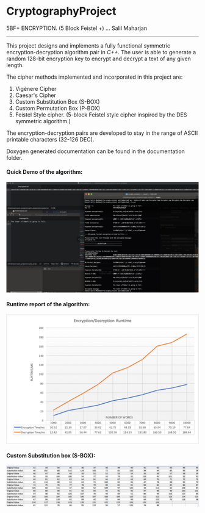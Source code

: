 # CryptographyProject
5BF+ ENCRYPTION. (5 Block Feistel +)
... Salil Maharjan

***

This project designs and implements a fully functional symmetric encryption-decryption algorithm pair in *C++*. 
The user is able to generate a random 128-bit encryption key to encrypt and decrypt a text of any given length. 

The cipher methods implemented and incorporated in this project are:
1. Vigènere Cipher
2. Caesar's Cipher
3. Custom Substitution Box (S-BOX)
4. Custom Permutation Box (P-BOX)
5. Feistel Style cipher. (5-block Feistel style cipher inspired by the DES symmetric algorithm.)

The encryption-decryption pairs are developed to stay in the range of ASCII printable characters (32-126 DEC).

Doxygen generated documentation can be found in the documentation folder.

#### Quick Demo of the algorithm:
![alt text](img/demo.png "Cryptography Algorithm Demo")

#### Runtime report of the algorithm:
![alt text](img/newRuntime.png "Runtime report")

#### Custom Substitution box (S-BOX):
![alt text](img/sbox.png "Custom substitution box S-box")
